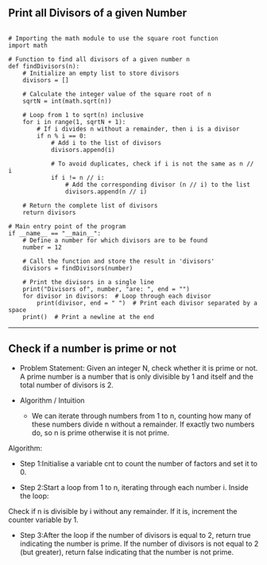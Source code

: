 ## Print all Divisors of a given Number

```

# Importing the math module to use the square root function
import math  

# Function to find all divisors of a given number n
def findDivisors(n):  
    # Initialize an empty list to store divisors
    divisors = []  
    
    # Calculate the integer value of the square root of n
    sqrtN = int(math.sqrt(n))  

    # Loop from 1 to sqrt(n) inclusive
    for i in range(1, sqrtN + 1):  
        # If i divides n without a remainder, then i is a divisor
        if n % i == 0:  
            # Add i to the list of divisors
            divisors.append(i)  

            # To avoid duplicates, check if i is not the same as n // i
            if i != n // i:  
                # Add the corresponding divisor (n // i) to the list
                divisors.append(n // i)  

    # Return the complete list of divisors
    return divisors  

# Main entry point of the program
if __name__ == "__main__":  
    # Define a number for which divisors are to be found
    number = 12  
    
    # Call the function and store the result in 'divisors'
    divisors = findDivisors(number)  

    # Print the divisors in a single line
    print("Divisors of", number, "are: ", end = "")  
    for divisor in divisors:  # Loop through each divisor
        print(divisor, end = " ")  # Print each divisor separated by a space
    print()  # Print a newline at the end

```

---

## Check if a number is prime or not

- Problem Statement: Given an integer N, check whether it is prime or not. A prime number is a number that is only divisible by 1 and itself and the total number of divisors is 2.

- Algorithm / Intuition
    - We can iterate through numbers from 1 to n, counting how many of these numbers divide n without a remainder. If exactly two numbers do, so n is prime otherwise it is not prime.

Algorithm:

- Step 1:Initialise a variable cnt to count the number of factors and set it to 0.

- Step 2:Start a loop from 1 to n, iterating through each number i. Inside the loop:

Check if n is divisible by i without any remainder. If it is, increment the counter variable by 1.

- Step 3:After the loop if the number of divisors is equal to 2, return true indicating the number is prime. If the number of divisors is not equal to 2 (but greater), return false indicating that the number is not prime.

